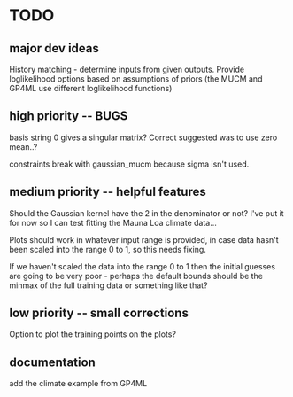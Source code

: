 # TODO

## major dev ideas
History matching - determine inputs from given outputs.
Provide loglikelihood options based on assumptions of priors (the MUCM and GP4ML use different loglikelihood functions)

## high priority -- BUGS
basis string 0 gives a singular matrix? Correct suggested was to use zero mean..?

constraints break with gaussian_mucm because sigma isn't used.

## medium priority -- helpful features
Should the Gaussian kernel have the 2 in the denominator or not? I've put it for now so I can test fitting the Mauna Loa climate data...

Plots should work in whatever input range is provided, in case data hasn't been scaled into the range 0 to 1, so this needs fixing.

If we haven't scaled the data into the range 0 to 1 then the initial guesses are going to be very poor - perhaps the default bounds should be the minmax of the full training data or something like that?


## low priority -- small corrections
Option to plot the training points on the plots?

## documentation
add the climate example from GP4ML
